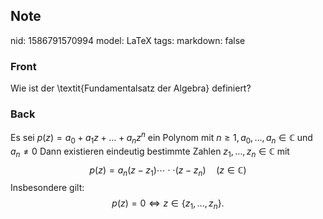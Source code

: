 ## Note
nid: 1586791570994
model: LaTeX
tags: 
markdown: false

### Front
Wie ist der \textit{Fundamentalsatz der Algebra} definiert?

### Back
Es sei $p(z)=a_{0}+a_{1} z+\ldots+a_{n} z^{n}$ ein Polynom mit $n \geq 1, a_{0}, \ldots, a_{n} \in \mathbb{C}$ und $a_{n} \neq 0$
Dann existieren eindeutig bestimmte Zahlen $z_{1}, \ldots, z_{n} \in \mathbb{C}$ mit
$$
p(z)=a_{n}\left(z-z_{1}\right) \cdots \cdot \cdot\left(z-z_{n}\right) \quad(z \in \mathbb{C})
$$
Insbesondere gilt:
$$
p(z)=0 \Longleftrightarrow z \in\left\{z_{1}, \ldots, z_{n}\right\}.
$$
